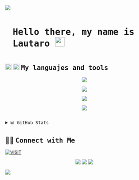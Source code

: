 <!--horizontal divider(gradiant)-->
<img src="https://user-images.githubusercontent.com/73097560/115834477-dbab4500-a447-11eb-908a-139a6edaec5c.gif">

<!--h1 without bottom border-->
<div id="user-content-toc">
  <ul align="left">
    <summary><samp><h1 style="display: inline-block">Hello there, my name is Lautaro <img src="https://github.com/rahulkarda/rahulkarda/blob/main/wave.gif?raw=true" width="30"></h1></samp></summary>
  </ul>
</div>


## <picture> <img src = "https://github.com/7oSkaaa/7oSkaaa/blob/main/Images/Programming_Languages.gif?raw=true" width = 20px>  </picture>  <picture> <img src = "https://github.com/7oSkaaa/7oSkaaa/blob/main/Images/CP_PS.gif?raw=true" width = 20px>  </picture><samp> My languajes and tools </samp>

<p align="center">
  <a href="https://skillicons.dev">
    <img src="https://skillicons.dev/icons?i=html,css,c,js,react,nextjs,py,php,laravel,mysql&perline=5" />
  </a>
</p>

<p align="center">
  <a href="https://skillicons.dev">
    <img src="https://skillicons.dev/icons?i=bootstrap,nodejs,npm,docker,yarn,postman&perline=6" />
  </a>
</p>

<p align="center">
  <a href="https://skillicons.dev">
    <img src="https://skillicons.dev/icons?i=bash,powershell,ubuntu,windows,linux,git&perline=6" />
  </a>
</p>

<p align="center">
  <a href="https://skillicons.dev">
    <img src="https://skillicons.dev/icons?i=figma,aws,ps&perline=3" />
  </a>
</p>

##

<details>
  <summary><samp>📊 GitHub Stats</samp></summary>
  <div align="center">
    <img align="center" height='200px' src="https://github-readme-streak-stats.herokuapp.com/?user=lautaRoldan&theme=react&hide_border=true"/>
  </div>
</details>
  

## 🤝🏻 <samp>Connect with Me</samp>
[![VISIT](https://visitcount.itsvg.in/api?id=lautaRoldan&icon=0&color=1)](https://visitcount.itsvg.in)
<p align="center">
  <a href="https://www.linkedin.com/in/lautaroezequielroldan/"><img src="https://img.shields.io/badge/-Lautaro%20Roldan-0077B5?style=flat&logo=Linkedin&logoColor=white"/></a>
  <a href="mailto:lautaro-22@live.com.ar"><img src="https://img.shields.io/badge/-My%20Email%20Redirect-D14836?style=flat&logo=Gmail&logoColor=white"/></a>
  <a href="https://www.instagram.com/laucha_a/"><img src="https://img.shields.io/badge/-@laucha_a-E4405F?style=flat&logo=Instagram&logoColor=white"/></a>
</p>

<!--horizontal divider(gradiant)-->
<img src="https://user-images.githubusercontent.com/73097560/115834477-dbab4500-a447-11eb-908a-139a6edaec5c.gif">
